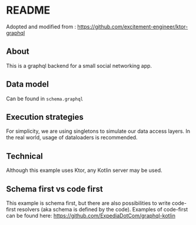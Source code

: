 # README
Adopted and modified from : https://github.com/excitement-engineer/ktor-graphql

## About
This is a graphql backend for a small social networking app.

## Data model
Can be found in `schema.graphql`

## Execution strategies
For simplicity, we are using singletons to simulate our data access layers. 
In the real world, usage of dataloaders is recommended.

## Technical
Although this example uses Ktor, any Kotlin server may be used.

## Schema first vs code first
This example is schema first, but there are also possibilities to write code-first resolvers 
(aka schema is defined by the code). Examples of code-first can be found here:
https://github.com/ExpediaDotCom/graphql-kotlin

